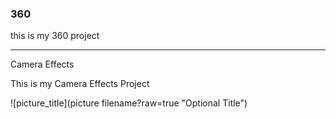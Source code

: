 ### 360

this is my 360 project

<script src="//360.vizor.io/scripts/embed.js" data-vizorurl="https://360.vizor.io/embed/v/3vybg" ></script>

***

Camera Effects

This is my Camera Effects Project

![picture_title](picture filename?raw=true "Optional Title")
